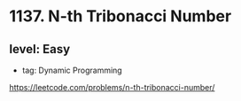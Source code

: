 # 1137. N-th Tribonacci Number
## level: Easy

- tag: Dynamic Programming

https://leetcode.com/problems/n-th-tribonacci-number/
